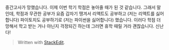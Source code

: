 <!-- ---
title: 중간고사 망했다
date: 2019-10-28
tags: ["blog", "diary"]
excerpt: 공부라도 제대로 했어야 하는데
image: http://img.youtube.com/vi/TpPwI_Lo0YY/0.jpg
--- -->

중간고사가 망했습니다. 이제 이번 학기 학점은 놓아줄 때가 된 것 같습니다. 그래서 말인데, 학점과 무관한 공부가 요즘 갑자기 땡겨서 리액트도 공부하고 (저는 리액트를 싫어합니다) 파이토치도 공부하기로 (저는 파이썬을 싫어합니다) 했습니다. 이러다 학점 더 망해서 학고 받는 거나 아닌지 걱정되긴 하는데 그러면 휴학 때릴 거라 괜찮습니다. 신난다!

> Written with [StackEdit](https://stackedit.io/).
